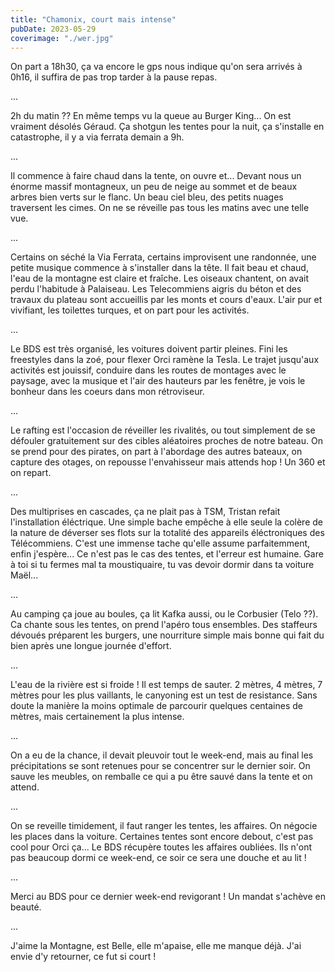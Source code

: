 ```yaml
---
title: "Chamonix, court mais intense"
pubDate: 2023-05-29
coverimage: "./wer.jpg"
---
```


On part a 18h30, ça va encore le gps nous indique qu'on sera arrivés à 0h16, il suffira de pas trop tarder à la pause repas.

...

2h du matin ?? En même temps vu la queue au Burger King... On est vraiment désolés Géraud.
Ça shotgun les tentes pour la nuit, ça s'installe en catastrophe, il y a via ferrata demain a 9h.

...

Il commence à faire chaud dans la tente, on ouvre et... Devant nous un énorme massif montagneux, un peu de neige au sommet et de beaux arbres bien verts sur le flanc. Un beau ciel bleu, des petits nuages traversent les cimes. On ne se réveille pas tous les matins avec une telle vue.

...

Certains on séché la Via Ferrata, certains improvisent une randonnée, une petite musique commence à s'installer dans la tête. Il fait beau et chaud, l'eau de la montagne est claire et fraîche. Les oiseaux chantent, on avait perdu l'habitude à Palaiseau. Les Telecommiens aigris du béton et des travaux du plateau sont accueillis par les monts et cours d'eaux. L'air pur et vivifiant, les toilettes turques, et on part pour les activités.

...

Le BDS est très organisé, les voitures doivent partir pleines. Fini les freestyles dans la zoé, pour flexer Orci ramène la Tesla. Le trajet jusqu'aux activités est jouissif, conduire dans les routes de montages avec le paysage, avec la musique et l'air des hauteurs par les fenêtre, je vois le bonheur dans les coeurs dans mon rétroviseur.

...

Le rafting est l'occasion de réveiller les rivalités, ou tout simplement de se défouler gratuitement sur des cibles aléatoires proches de notre bateau. On se prend pour des pirates, on part à l'abordage des autres bateaux, on capture des otages, on repousse l'envahisseur mais attends hop ! Un 360 et on repart.

...

Des multiprises en cascades, ça ne plait pas à TSM, Tristan refait l'installation éléctrique. Une simple bache empêche à elle seule la colère de la nature de déverser ses flots sur la totalité des appareils éléctroniques des Télécommiens. C'est une immense tache qu'elle assume parfaitemment, enfin j'espère... Ce n'est pas le cas des tentes, et l'erreur est humaine. Gare à toi si tu fermes mal ta moustiquaire, tu vas devoir dormir dans ta voiture Maël...

...

Au camping ça joue au boules, ça lit Kafka aussi, ou le Corbusier (Telo ??). Ca chante sous les tentes, on prend l'apéro tous ensembles. Des staffeurs dévoués préparent les burgers, une nourriture simple mais bonne qui fait du bien après une longue journée d'effort.

...

L'eau de la rivière est si froide ! Il est temps de sauter. 2 mètres, 4 mètres, 7 mètres pour les plus vaillants, le canyoning est un test de resistance. Sans doute la manière la moins optimale de parcourir quelques centaines de mètres, mais certainement la plus intense.

...

On a eu de la chance, il devait pleuvoir tout le week-end, mais au final les précipitations se sont retenues pour se concentrer sur le dernier soir. On sauve les meubles, on remballe ce qui a pu être sauvé dans la tente et on attend.

...

On se reveille timidement, il faut ranger les tentes, les affaires. On négocie les places dans la voiture. Certaines tentes sont encore debout, c'est pas cool pour Orci ça... Le BDS récupère toutes les affaires oubliées. Ils n'ont pas beaucoup dormi ce week-end, ce soir ce sera une douche et au lit !

...

Merci au BDS pour ce dernier week-end revigorant ! Un mandat s'achève en beauté.

...

J'aime la Montagne, est Belle, elle m'apaise, elle me manque déjà. J'ai envie d'y retourner, ce fut si court !